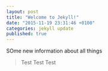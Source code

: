 ```yaml
---
layout: post
title: "Welcome to Jekyll!"
date: "2015-11-19 23:31:46 +0100"
categories: jekyll update
published: true
---
```


SOme new information about all things

> Test
Test
Test



